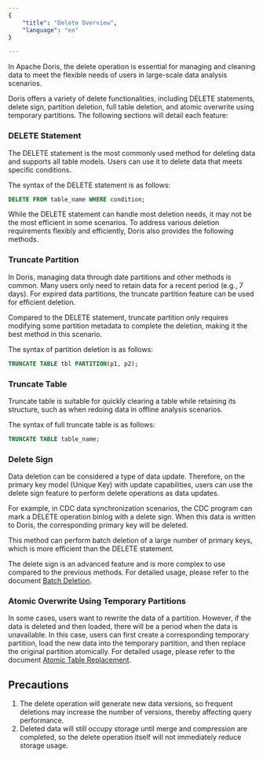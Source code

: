```yaml
---
{
    "title": "Delete Overview",
    "language": "en"
}

---
```


In Apache Doris, the delete operation is essential for managing and cleaning data to meet the flexible needs of users in large-scale data analysis scenarios.

Doris offers a variety of delete functionalities, including DELETE statements, delete sign, partition deletion, full table deletion, and atomic overwrite using temporary partitions. The following sections will detail each feature:

### DELETE Statement

The DELETE statement is the most commonly used method for deleting data and supports all table models. Users can use it to delete data that meets specific conditions.

The syntax of the DELETE statement is as follows:

```sql
DELETE FROM table_name WHERE condition;
```

While the DELETE statement can handle most deletion needs, it may not be the most efficient in some scenarios. To address various deletion requirements flexibly and efficiently, Doris also provides the following methods.

### Truncate Partition 

In Doris, managing data through date partitions and other methods is common. Many users only need to retain data for a recent period (e.g., 7 days). For expired data partitions, the truncate partition feature can be used for efficient deletion.

Compared to the DELETE statement, truncate partition only requires modifying some partition metadata to complete the deletion, making it the best method in this scenario.

The syntax of partition deletion is as follows:

```sql
TRUNCATE TABLE tbl PARTITION(p1, p2);
```

### Truncate Table

Truncate table is suitable for quickly clearing a table while retaining its structure, such as when redoing data in offline analysis scenarios.

The syntax of full truncate table is as follows:

```sql
TRUNCATE TABLE table_name;
```

### Delete Sign 

Data deletion can be considered a type of data update. Therefore, on the primary key model (Unique Key) with update capabilities, users can use the delete sign feature to perform delete operations as data updates.

For example, in CDC data synchronization scenarios, the CDC program can mark a DELETE operation binlog with a delete sign. When this data is written to Doris, the corresponding primary key will be deleted.

This method can perform batch deletion of a large number of primary keys, which is more efficient than the DELETE statement.

The delete sign is an advanced feature and is more complex to use compared to the previous methods. For detailed usage, please refer to the document [Batch Deletion](./batch-delete-manual.md).

### Atomic Overwrite Using Temporary Partitions

In some cases, users want to rewrite the data of a partition. However, if the data is deleted and then loaded, there will be a period when the data is unavailable. In this case, users can first create a corresponding temporary partition, load the new data into the temporary partition, and then replace the original partition atomically. For detailed usage, please refer to the document [Atomic Table Replacement](./atomicity-replace.md).

## Precautions

1. The delete operation will generate new data versions, so frequent deletions may increase the number of versions, thereby affecting query performance.
2. Deleted data will still occupy storage until merge and compression are completed, so the delete operation itself will not immediately reduce storage usage.
